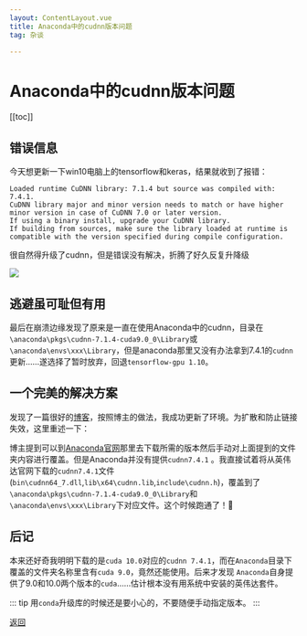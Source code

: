 ```yaml
---
layout: ContentLayout.vue
title: Anaconda中的cudnn版本问题
tag: 杂谈

---
```

# Anaconda中的cudnn版本问题

[[toc]]

## 错误信息
今天想更新一下win10电脑上的tensorflow和keras，结果就收到了报错：

```shell
Loaded runtime CuDNN library: 7.1.4 but source was compiled with: 7.4.1. 
CuDNN library major and minor version needs to match or have higher minor version in case of CuDNN 7.0 or later version.
If using a binary install, upgrade your CuDNN library. 
If building from sources, make sure the library loaded at runtime is compatible with the version specified during compile configuration.
```

很自然得升级了cudnn，但是错误没有解决，折腾了好久反复升降级

![](./angry.jpg)

## 逃避虽可耻但有用

最后在崩溃边缘发现了原来是一直在使用Anaconda中的cudnn，目录在`\anaconda\pkgs\cudnn-7.1.4-cuda9.0_0\Library`或`\anaconda\envs\xxx\Library`，但是anaconda那里又没有办法拿到7.4.1的`cudnn`更新……遂选择了暂时放弃，回退`tensorflow-gpu 1.10`。

## 一个完美的解决方案

发现了一篇很好的[博客](https://blog.csdn.net/Tilamy/article/details/88616201)，按照博主的做法，我成功更新了环境。为扩散和防止链接失效，这里重述一下：

博主提到可以到[Anaconda官网](https://anaconda.org/anaconda/cudnn/files)那里去下载所需的版本然后手动对上面提到的文件夹内容进行覆盖。但是Anaconda并没有提供`cudnn7.4.1` 。我直接试着将从英伟达官网下载的`cudnn7.4.1`文件(`bin\cudnn64_7.dll`,`lib\x64\cudnn.lib`,`include\cudnn.h`)，覆盖到了`\anaconda\pkgs\cudnn-7.1.4-cuda9.0_0\Library`和`\anaconda\envs\xxx\Library`下对应文件。这个时候跑通了！:tada:

## 后记

本来还好奇我明明下载的是`cuda 10.0`对应的`cudnn 7.4.1`，而在`Anaconda`目录下覆盖的文件夹名称里含有`cuda 9.0`，竟然还能使用。后来才发现 `Anaconda`自身提供了9.0和10.0两个版本的`cuda`……估计根本没有用系统中安装的英伟达套件。

::: tip
用`conda`升级库的时候还是要小心的，不要随便手动指定版本。
:::




[返回](/zh/blogs/)

 
 <Comment lang="zh-CN"/> 
 
 
 <Comment lang="zh-CN"/> 
 